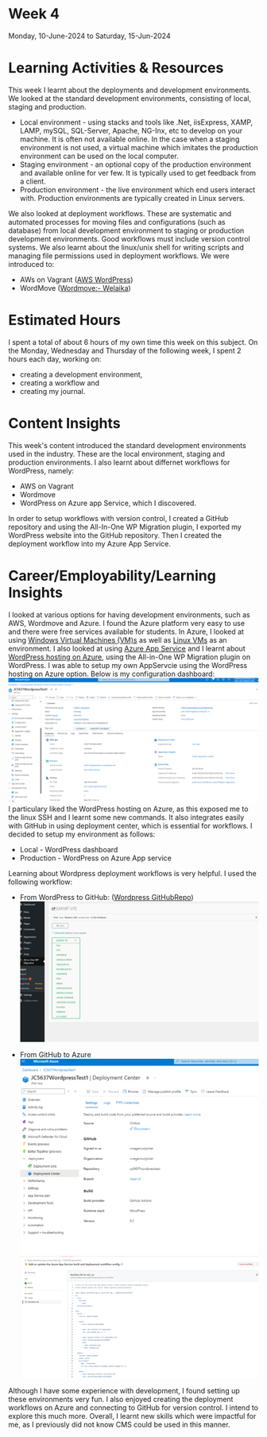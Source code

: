 # Week 4
Monday, 10-June-2024 to Saturday, 15-Jun-2024

# Learning Activities & Resources
This week I learnt about the deployments and development environments. We looked at the standard development environments, consisting of local, staging and production.
* Local environment - using stacks and tools like .Net, iisExpress, XAMP, LAMP, mySQL, SQL-Server, Apache, NG-Inx, etc to develop on your machine. It is often not available online. In the case when a staging environment is not used, a virtual machine which imitates the production environment can be used on the local computer.
* Staging environment - an optional copy of the production environment and available online for ver few. It is typically used to get feedback from a client.
* Production environment - the live environment which end users interact with. Production environments are typically created in Linux servers.

We also looked at deployment workflows. These are systematic and automated processes for moving files and configurations (such as database) from local development environment to staging or production development environments. Good workflows must include version control systems. We also learnt about the linux/unix shell for writing scripts and managing file permissions used in deployment workflows. We were introduced to:
* AWs on Vagrant ([AWS WordPress](https://github.com/lindsaymarkward/awswordpress))
* WordMove ([Wordmove:- Welaika](https://github.com/welaika/wordmove))

# Estimated Hours
I spent a total of about 6 hours of my own time this week on this subject. On the Monday, Wednesday and Thursday of the following week, I spent 2 hours each day, working on:
* creating a development environment,
* creating a workflow and
* creating my journal.

# Content Insights
This week's content introduced the standard development environments used in the industry. These are the local environment, staging and production environments. I also learnt about differnet workflows for WordPress, namely:
* AWS on Vagrant
* Wordmove
* WordPress on Azure app Service, which I discovered.

In order to setup workflows with version control, I created a GitHub repository and using the All-In-One WP Migration plugin, I exported my WordPress website into the GitHub repository. Then I created the deployment workflow into my Azure App Service.

# Career/Employability/Learning Insights
I looked at various options for having development environments, such as AWS, Wordmove and Azure. I found the Azure platform very easy to use and there were free services available for students. In Azure, I looked at using [Windows Virtual Machines (VM)s](https://learn.microsoft.com/en-us/azure/virtual-machines/windows/quick-create-portal?WT.mc_id=UI_empg) as well as [Linux VMs](https://learn.microsoft.com/en-us/azure/virtual-machines/linux/quick-create-portal?WT.mc_id=UI_empg&tabs=ubuntu) as an environment. I also looked at using [Azure App Service](https://learn.microsoft.com/en-us/azure/app-service/overview?WT.mc_id=APC-AppServices) and I learnt about [WordPress hosting on Azure](https://learn.microsoft.com/en-us/azure/app-service/migrate-wordpress?source=recommendations), using the All-in-One WP Migration plugin on WordPress. I was able to setup my own AppServcie using the WordPress hosting on Azure option. Below is my configuration dashboard:
![WordPress on Azure App service](images/wordpress_on_azure.png)
I particulary liked the WordPress hosting on Azure, as this exposed me to the linux SSH and I learnt some new commands. It also integrates easily with GitHub in using deployment center, which is essential for workflows. I decided to setup my environment as follows:
* Local - WordPress dashboard
* Production - WordPress on Azure App service

Learning about Wordpress deployment workflows is very helpful. I used the following workflow:
* From WordPress to GitHub: ([Wordpress GitHubRepo](https://github.com/onegeniuslykdat/cp5637wordpresstest))
![WordPress All-In-One plugin](images/all_in_one_WP_migration.png)
  
* From GitHub to Azure
![GitHub repository linked to Azure](images/gitHub_on_Azure.png)
![GitHub repository to Azure workflow](images/gitHub_action_workflow_file.png)

Although I have some experience with development, I found setting up these environments very fun. I also enjoyed creating the deployment workflows on Azure and connecting to GitHub for version control. I intend to explore this much more. Overall, I learnt new skills which were impactful for me, as I previously did not know CMS could be used in this manner.
